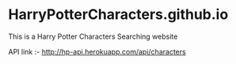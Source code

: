 # HarryPotterCharacters.github.io
This is a Harry Potter Characters Searching website

API link :-  http://hp-api.herokuapp.com/api/characters
